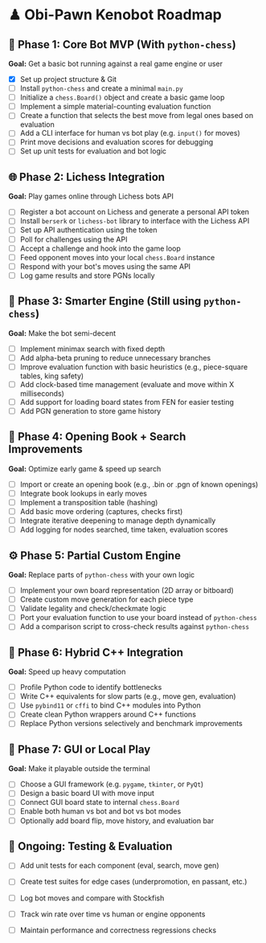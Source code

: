 # ♟ Obi-Pawn Kenobot Roadmap

## 🧱 Phase 1: Core Bot MVP (With `python-chess`)
**Goal:** Get a basic bot running against a real game engine or user

- [x] Set up project structure & Git
- [ ] Install `python-chess` and create a minimal `main.py`
- [ ] Initialize a `chess.Board()` object and create a basic game loop
- [ ] Implement a simple material-counting evaluation function
- [ ] Create a function that selects the best move from legal ones based on evaluation
- [ ] Add a CLI interface for human vs bot play (e.g. `input()` for moves)
- [ ] Print move decisions and evaluation scores for debugging
- [ ] Set up unit tests for evaluation and bot logic

## 🌐 Phase 2: Lichess Integration
**Goal:** Play games online through Lichess bots API

- [ ] Register a bot account on Lichess and generate a personal API token
- [ ] Install `berserk` or `lichess-bot` library to interface with the Lichess API
- [ ] Set up API authentication using the token
- [ ] Poll for challenges using the API
- [ ] Accept a challenge and hook into the game loop
- [ ] Feed opponent moves into your local `chess.Board` instance
- [ ] Respond with your bot's moves using the same API
- [ ] Log game results and store PGNs locally

## 🚀 Phase 3: Smarter Engine (Still using `python-chess`)
**Goal:** Make the bot semi-decent

- [ ] Implement minimax search with fixed depth
- [ ] Add alpha-beta pruning to reduce unnecessary branches
- [ ] Improve evaluation function with basic heuristics (e.g., piece-square tables, king safety)
- [ ] Add clock-based time management (evaluate and move within X milliseconds)
- [ ] Add support for loading board states from FEN for easier testing
- [ ] Add PGN generation to store game history

## 🧠 Phase 4: Opening Book + Search Improvements
**Goal:** Optimize early game & speed up search

- [ ] Import or create an opening book (e.g., .bin or .pgn of known openings)
- [ ] Integrate book lookups in early moves
- [ ] Implement a transposition table (hashing)
- [ ] Add basic move ordering (captures, checks first)
- [ ] Integrate iterative deepening to manage depth dynamically
- [ ] Add logging for nodes searched, time taken, evaluation scores

## ⚙️ Phase 5: Partial Custom Engine
**Goal:** Replace parts of `python-chess` with your own logic

- [ ] Implement your own board representation (2D array or bitboard)
- [ ] Create custom move generation for each piece type
- [ ] Validate legality and check/checkmate logic
- [ ] Port your evaluation function to use your board instead of `python-chess`
- [ ] Add a comparison script to cross-check results against `python-chess`

## 🚡 Phase 6: Hybrid C++ Integration
**Goal:** Speed up heavy computation

- [ ] Profile Python code to identify bottlenecks
- [ ] Write C++ equivalents for slow parts (e.g., move gen, evaluation)
- [ ] Use `pybind11` or `cffi` to bind C++ modules into Python
- [ ] Create clean Python wrappers around C++ functions
- [ ] Replace Python versions selectively and benchmark improvements

## 🚀 Phase 7: GUI or Local Play
**Goal:** Make it playable outside the terminal

- [ ] Choose a GUI framework (e.g. `pygame`, `tkinter`, or `PyQt`)
- [ ] Design a basic board UI with move input
- [ ] Connect GUI board state to internal `chess.Board`
- [ ] Enable both human vs bot and bot vs bot modes
- [ ] Optionally add board flip, move history, and evaluation bar

## 🥺 Ongoing: Testing & Evaluation

- [ ] Add unit tests for each component (eval, search, move gen)
- [ ] Create test suites for edge cases (underpromotion, en passant, etc.)
- [ ] Log bot moves and compare with Stockfish
- [ ] Track win rate over time vs human or engine opponents
- [ ] Maintain performance and correctness regressions checks

